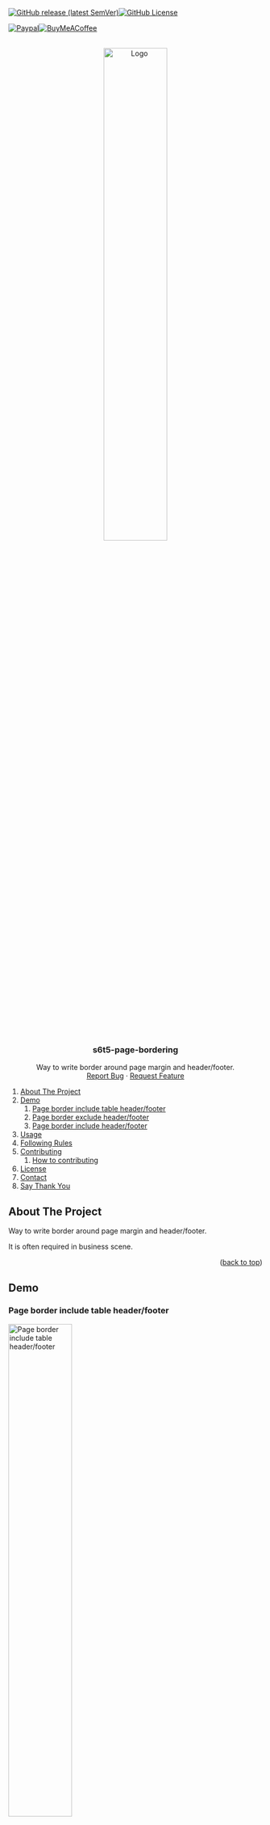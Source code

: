 <a name="readme-top"></a>

<!-- Project Shields -->

[![GitHub release (latest SemVer)][release-shield]][release-url][![GitHub License][license-shield]][license-url]

[![Paypal][Paypal-shield]][Paypal-url][![BuyMeACoffee][BuyMeACoffee-sheild]][BuyMeACoffee-url]

<!-- Project Logo -->
<br />
<div align="center">
  <a href="https://github.com/Shumpei-Tanaka/typst-s6t5-page-bordering">
    <img src="assets/s6t5-page-bordering-example-table-header-footer.png" alt="Logo" width="50%" height="50%">
  </a>

  <h3 align="center">s6t5-page-bordering</h3>

  <p align="center">
    Way to write border around page margin and header/footer.
    <br />
    <a href="https://github.com/Shumpei-Tanaka/typst-s6t5-page-bordering/issues">Report Bug</a>
    ·
    <a href="https://github.com/Shumpei-Tanaka/typst-s6t5-page-bordering/issues">Request Feature</a>
  </p>
</div>

<!-- Table of Contents -->

1. [About The Project](#about-the-project)
2. [Demo](#demo)
    1. [Page border include table header/footer](#page-border-include-table-headerfooter)
    2. [Page border exclude header/footer](#page-border-exclude-headerfooter)
    3. [Page border include header/footer](#page-border-include-headerfooter)
3. [Usage](#usage)
4. [Following Rules](#following-rules)
5. [Contributing](#contributing)
    1. [How to contributing](#how-to-contributing)
6. [License](#license)
7. [Contact](#contact)
8. [Say Thank You](#say-thank-you)

## About The Project

Way to write border around page margin and header/footer.

It is often required in business scene.

<p align="right">(<a href="#readme-top">back to top</a>)</p>

## Demo

### Page border include table header/footer

<img src="assets/s6t5-page-bordering-example-table-header-footer.png" alt="Page border include table header/footer" width="50%" height="50%">

### Page border exclude header/footer

<img src="assets/s6t5-page-bordering-example-normal-header-footer.png" alt="Page border exclude header/footer" width="50%" height="50%">

### Page border include header/footer

<img src="assets/s6t5-page-bordering-example-normal-header-footer-border.png" alt="Page border include header/footer" width="50%" height="50%">

<p align="right">(<a href="#readme-top">back to top</a>)</p>

## Usage

This package provide a function: `s6t5-page-bordering`.

import / setting script is shown below.

```typst
#import "@preview/s6t5-page-bordering:1.0.0": s6t5-page-bordering
#show: s6t5-page-bordering.with(
  margin: (left: 30pt, right: 30pt, top: 60pt, bottom: 60pt),
  expand: 15pt,
  space-top: 15pt,
  space-bottom: 15pt,
  stroke-header: none,
  stroke-footer: none,
  header: "",
  footer: "",
)
```

`margin` is passed in `page()` function.

`margin` must to be dictionary include 4 direction.

`header` and `footer` is called outside of `page()`.

You can define like `#let header = [element]`, `#let header = {calls}`.

`stroke-header` and `stroke-footer` is used to config stroke border around header/footer.

`margin`, `space-top`, `space-bottom` and `expand` works like below.

![s6t5-page-bordering-show-setting](assets/s6t5-page-bordering-show-setting.png)

<p align="right">(<a href="#readme-top">back to top</a>)</p>

## Following Rules

This repository follows below rules.

-   [Github-Flow][github-flow-url]
-   [Semantic Versioning][semver-url]

<p align="right">(<a href="#readme-top">back to top</a>)</p>

## Contributing

Any contributions you make are **greatly appreciated**.

If you have a suggestion that would make this better, please fork the repo and create a pull request. You can also simply open an issue with the tag "enhancement".
Don't forget to give the project a star! Thanks!

### How to contributing

1. Fork the Project
2. Create your Feature Branch (`git checkout -b AmazingFeature`)
3. Commit your Changes (`git commit -m 'Add some AmazingFeature'`)
4. Push to the Branch (`git push origin AmazingFeature`)
5. Open a Pull Request

<p align="right">(<a href="#readme-top">back to top</a>)</p>

## License

The source code is licensed MIT. See [LICENSE][license-url].

<p align="right">(<a href="#readme-top">back to top</a>)</p>

## Contact

-   Shumpei-Tanaka
    -   s6.tanaka.pub@gmail.com
    -   [S6T5: My Homepage][s6t5-url]

<p align="right">(<a href="#readme-top">back to top</a>)</p>

## Say Thank You

If my works feels you helpful, I would be happy to have your support for me :D

links are below.

-   [https://www.paypal.me/s6tanaka][Paypal-url]
-   [https://www.buymeacoffee.com/s6tanaka][BuyMeACoffee-url]

[![Paypal][Paypal-shield]][Paypal-url][![BuyMeACoffee][BuyMeACoffee-sheild]][BuyMeACoffee-url]

<p align="right">(<a href="#readme-top">back to top</a>)</p>

<!-- Markdown Links & Images -->

[release-shield]: https://img.shields.io/github/v/release/Shumpei-Tanaka/typst-s6t5-page-bordering?style=flat-square&sort=semver
[release-url]: https://github.com/Shumpei-Tanaka/typst-s6t5-page-bordering/releases/latest
[license-shield]: https://img.shields.io/github/license/Shumpei-Tanaka/typst-s6t5-page-bordering?flat-square
[license-url]: /LICENSE
[contributors-shield]: https://img.shields.io/github/contributors/Shumpei-Tanaka/typst-s6t5-page-bordering.svg?style=flat-square
[contributors-url]: https://github.com/Shumpei-Tanaka/typst-s6t5-page-bordering/graphs/contributors
[forks-shield]: https://img.shields.io/github/forks/Shumpei-Tanaka/typst-s6t5-page-bordering.svg?style=flat-square
[forks-url]: https://github.com/Shumpei-Tanaka/typst-s6t5-page-bordering/network/members
[stars-shield]: https://img.shields.io/github/stars/Shumpei-Tanaka/typst-s6t5-page-bordering.svg?style=flat-square
[stars-url]: https://github.com/Shumpei-Tanaka/typst-s6t5-page-bordering/stargazers
[issues-shield]: https://img.shields.io/github/issues/Shumpei-Tanaka/typst-s6t5-page-bordering.svg?style=flat-square
[issues-url]: https://github.com/Shumpei-Tanaka/typst-s6t5-page-bordering/issues
[Paypal-shield]: https://img.shields.io/badge/paypal.me-s6tanaka-white?style=flat-square&logo=paypal
[Paypal-url]: https://paypal.me/s6tanaka
[BuyMeACoffee-sheild]: https://img.shields.io/badge/buy_me_a_coffee-s6tanaka-white?style=flat-square&logo=buymeacoffee&logocolor=#FFDD00
[BuyMeACoffee-url]: https://www.buymeacoffee.com/s6tanaka
[github-flow-url]: https://docs.github.com/en/get-started/quickstart/github-flow
[semver-url]: https://semver.org/
[s6t5-url]: https://shumpei-tanaka.github.io/
